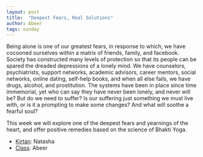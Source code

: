 ```yaml
---
layout: post
title:  "Deepest Fears, Real Solutions"
author: Abeer
tags: sunday
---
```


Being alone is one of our greatest fears, in response to which, we have cocooned ourselves within a matrix of friends, family, and facebook. Society has constructed many levels of protection so that its people can be spared the dreaded depressions of a lonely mind. We have counselors, psychiatrists, support networks, academic advisors, career mentors, social networks, online dating, self-help books, and when all else fails, we have drugs, alcohol, and prostitution. The systems have been in place since time immemorial, yet who can say they have never been lonely, and never will be? But do we need to suffer? Is our suffering just something we must live with, or is it a prompting to make some changes? And what will soothe a fearful soul?

This week we will explore one of the deepest fears and yearnings of the heart, and offer positive remedies based on the science of Bhakti Yoga.

- [Kirtan](https://s3.amazonaws.com/beginningbhakti/2014-04-20-Deepest-Fears-Real-Solutions/Natasha.Kirtan.mp3): Natasha
- [Class](https://s3.amazonaws.com/beginningbhakti/2014-04-20-Deepest-Fears-Real-Solutions/Abeer.Class.mp3): Abeer

